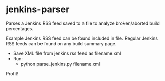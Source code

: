 # jenkins-parser

Parses a Jenkins RSS feed saved to a file to analyze broken/aborted build percentages.

Example Jenkins RSS feed can be found included in file. Regular Jenkins RSS feeds can be found on any build summary page.


* Save XML file from jenkins rss feed as filename.xml
* Run:
  * python parse_jenkins.py filename.xml

Profit!
